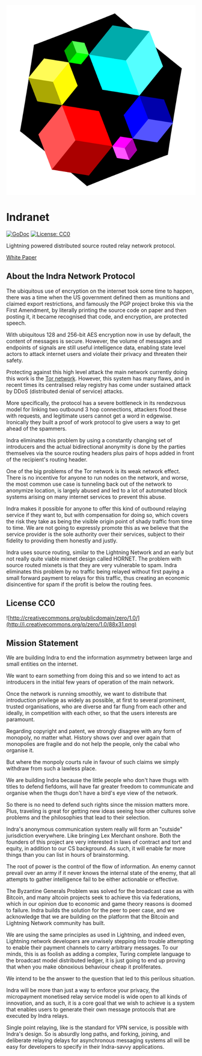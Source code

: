 [![Indra Routing Protocol Logo](docs/logo.svg)
](https://github.com/orgs/indra-labs/projects/1/views/1)

# Indranet

[![GoDoc](https://img.shields.io/badge/godoc-reference-blue.svg)](https://pkg.go.dev/git.indra-labs.org/dev/ind)
[![License: CC0](https://img.shields.io/badge/license-CC0-orange.svg)]([http://unlicense.org/](https://creativecommons.org/share-your-work/public-domain/cc0/))

Lightning powered distributed source routed relay network protocol.

[White Paper](docs/whitepaper.md)

## About the Indra Network Protocol

The ubiquitous use of encryption on the internet took some time to happen,
there was a time when the US government defined them as munitions and
claimed export restrictions, and famously the PGP project broke this via the
First Amendment, by literally printing the source code on paper and then
posting it, it became recognised that code, and encryption, are protected
speech.

With ubiquitous 128 and 256-bit AES encryption now in use by default, the
content of messages is secure. However, the volume of messages and endpoints of
signals are still useful intelligence data, enabling state level actors to
attack internet users and violate their privacy and threaten their safety.

Protecting against this high level attack the main network currently doing
this work is the [Tor network](https://torproject.org). However, this system
has many flaws, and in recent times its centralised relay registry has come
under sustained attack by DDoS (distributed denial of service) attacks.

More specifically, the protocol has a severe bottleneck in its rendezvous model
for linking two outbound 3 hop connections, attackers flood these with requests,
and legitimate users cannot get a word in edgewise. Ironically they built a
proof of work protocol to give users a way to get ahead of the spammers.

Indra eliminates this problem by using a constantly changing set of introducers
and the actual bidirectional anonymity is done by the parties themselves via the
source routing headers plus pairs of hops added in front of the recipient's
routing header.

One of the big problems of the Tor network is its weak network
effect. There is no incentive for anyone to run nodes on the network, and
worse, the most common use case is tunneling back out of the network to
anonymize location, is largely abused and led to a lot of automated block
systems arising on many internet services to prevent this abuse.

Indra makes it possible for anyone to offer this kind of outbound relaying
service if they want to, but with compensation for doing so, which covers the
risk they take as being the visible origin point of shady traffic from time to
time. We are not going to expressly promote this as we believe that the service
provider is the sole authority over their services, subject to their fidelity to
providing them honestly and justly.

Indra uses source routing, similar to the Lightning Network and an early but not
really quite viable mixnet design called HORNET. The problem with source routed
mixnets is that they are very vulnerable to spam. Indra eliminates this problem
by no traffic being relayed without first paying a small forward payment to
relays for this traffic, thus creating an economic disincentive for spam if the
profit is below the routing fees.

## License CC0

![http://creativecommons.org/publicdomain/zero/1.0/](http://i.creativecommons.org/p/zero/1.0/88x31.png)

## Mission Statement

We are building Indra to end the information asymmetry between large and small
entities on the internet.

We want to earn something from doing this and so we intend to act as introducers
in the initial few years of operation of the main network.

Once the network is running smoothly, we want to distribute that introduction
privilege as widely as possible, at first to several prominent, trusted
organisations, who are diverse and far flung from each other and ideally, in
competition with each other, so that the users interests are paramount.

Regarding copyright and patent, we strongly disagree with any form of monopoly,
no matter what. History shows over and over again that monopolies are fragile
and do not help the people, only the cabal who organise it.

But where the monpoly courts rule in favour of such claims we simply withdraw
from such a lawless place.

We are building Indra because the little people who don't have thugs with titles
to defend fiefdoms, will have far greater freedom to communicate and organise
when the thugs don't have a bird's eye view of the network.

So there is no need to defend such rights since the mission matters more. Plus,
traveling is great for getting new ideas seeing how other cultures solve
problems and the philosophies that lead to their selection.

Indra's anonymous communication system really will form an "outside"
jurisdiction everywhere. Like bringing Lex Merchant onshore. Both the founders
of this project are very interested in laws of contract and tort and equity, in
addition to our CS background. As such, it will enable far more things than you
can list in hours of brainstorming.

The root of power is the control of the flow of information. An enemy cannot
prevail over an army if it never knows the internal state of the enemy, that all
attempts to gather intelligence fail to be either actionable or effective.

The Byzantine Generals Problem was solved for the broadcast case as with
Bitcoin, and many altcoin projects seek to achieve this via federations, which
in our opinion due to economic and game theory reasons is doomed to failure.
Indra builds the solution for the peer to peer case, and we acknowledge that we
are building on the platform that the Bitcoin and Lightning Network community
has built.

We are using the same principles as used in Lightning, and indeed even,
Lightning network developers are unwisely stepping into trouble attempting to
enable their payment channels to carry arbitrary messages. To our minds, this is
as foolish as adding a complex, Turing complete language to the broadcast model
distributed ledger, it is just going to end up proving that when you make
obnoxious behaviour cheap it proliferates.

We intend to be the answer to the question that led to this perilous situation.

Indra will be more than just a way to enforce your privacy, the micropayment
monetised relay service model is wide open to all kinds of innovation, and as
such, it is a core goal that we wish to achieve is a system that enables users
to generate their own message protocols that are executed by Indra relays.

Single point relaying, like is the standard for VPN service, is possible with
Indra's design. So is absurdly long paths, and forking, joining, and deliberate
relaying delays for asynchronous messaging systems all will be easy for
developers to specify in their Indra-savvy applications.